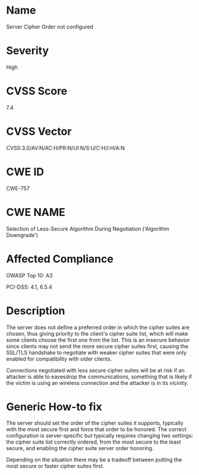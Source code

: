 
# Name

Server Cipher Order not configured

# Severity

High

# CVSS Score

7.4

# CVSS Vector

CVSS:3.0/AV:N/AC:H/PR:N/UI:N/S:U/C:H/I:H/A:N

# CWE ID

CWE-757

# CWE NAME 

Selection of Less-Secure Algorithm During Negotiation ('Algorithm Downgrade')

# Affected Compliance

OWASP Top 10: A3

PCI-DSS: 4.1, 6.5.4

# Description

The server does not define a preferred order in which the cipher suites are chosen, thus giving priority to the client's cipher suite list, which will make some clients choose the first one from the list. This is an insecure behavior since clients may not send the more secure cipher suites first, causing the SSL/TLS handshake to negotiate with weaker cipher suites that were only enabled for compatibility with older clients.

Connections negotiated with less secure cipher suites will be at risk if an attacker is able to eavesdrop the communications, something that is likely if the victim is using an wireless connection and the attacker is in its vicinity.

# Generic How-to fix

The server should set the order of the cipher suites it supports, typically with the most secure first and force that order to be honored. 
The correct configuration is server-specific but typically requires changing two settings:  the cipher suite list correctly ordered, from the most secure to the least secure, and enabling the cipher suite server order honoring.

Depending on the situation there may be a tradeoff between putting the most secure or faster cipher suites first.
